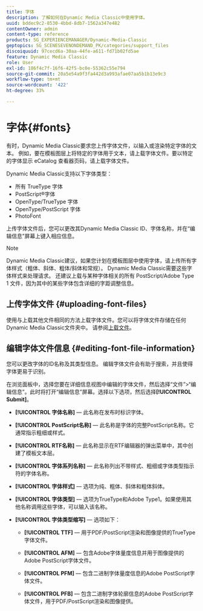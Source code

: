 ```yaml
---
title: 字体
description: 了解如何在Dynamic Media Classic中使用字体。
uuid: bddec9c2-8530-4bbd-8db7-1562a347e482
contentOwner: admin
content-type: reference
products: SG_EXPERIENCEMANAGER/Dynamic-Media-Classic
geptopics: SG_SCENESEVENONDEMAND_PK/categories/support_files
discoiquuid: 97cecd6a-30aa-44fe-a611-fd71b02fd5ae
feature: Dynamic Media Classic
role: User
exl-id: 186f4c7f-16f6-42f5-bc0e-55362c55e794
source-git-commit: 20a5e54a9f3fa442d3a993afae07aa5b1b13e9c3
workflow-type: tm+mt
source-wordcount: '422'
ht-degree: 33%

---
```


# 字体{#fonts}

有时，Dynamic Media Classic要求您上传字体文件，以输入或渲染特定字体的文本。 例如，要在模板图层上将特定的字体用于文本，请上载字体文件。要以特定的字体显示 eCatalog 查看器页码，请上载字体文件。

Dynamic Media Classic支持以下字体类型：

* 所有 TrueType 字体
* PostScript®字体
* OpenType/TrueType 字体
* OpenType/PostScript 字体
* PhotoFont

上传字体文件后，您可以更改其Dynamic Media Classic ID、字体名称，并在“编辑信息”屏幕上键入相应信息。

>[!NOTE]
>
>Dynamic Media Classic建议，如果您计划在模板图层中使用字体，请上传所有字体样式（粗体、斜体、粗体/斜体和常规）。 Dynamic Media Classic需要这些字体样式来处理请求。 还建议上载与某种字体相关的所有 PostScript/Adobe Type 1 文件，因为其中的某些字体包含详细的字距调整信息。

## 上传字体文件 {#uploading-font-files}

使用与上载其他文件相同的方法上载字体文件。您可以将字体文件存储在任何Dynamic Media Classic文件夹中。 请参阅[上载文件](uploading-files.md#uploading_your_files)。

## 编辑字体文件信息 {#editing-font-file-information}

您可以更改字体的ID名称及其类型信息。 编辑字体文件会有助于搜索，并且使得字体更易于识别。

在浏览面板中，选择您要在详细信息视图中编辑的字体文件，然后选择“文件”>“编辑信息”。此时将打开“编辑信息”屏幕。选择以下选项，然后选择&#x200B;**[!UICONTROL Submit]**。

* **[!UICONTROL 字体名称]**  — 此名称在发布时标识字体。

* **[!UICONTROL PostScript名称]**  — 此名称是字体的完整PostScript名称。它通常指示粗细或样式。

* **[!UICONTROL RTF名称]**  — 此名称显示在RTF编辑器的弹出菜单中，其中创建了模板文本层。

* **[!UICONTROL 字体系列名称]**  — 此名称列出不带样式、粗细或字体类型指示符的字体名称。

* **[!UICONTROL 字体样式]**  — 选项为纯、粗体、斜体和粗体斜体。

* **[!UICONTROL 字体类型]**  — 选项为TrueType和Adobe Type1。如果使用其他名称调用这些字体，可以输入该名称。

* **[!UICONTROL 字体类型缩写]**  — 选项如下：

   * **[!UICONTROL TTF]**  — 用于PDF/PostScript渲染和图像提供的TrueType字体文件。

   * **[!UICONTROL AFM]**  — 包含Adobe字体量度信息并用于图像提供的Adobe PostScript字体文件。

   * **[!UICONTROL PFM]**  — 包含二进制字体量度信息的Adobe PostScript字体文件。

   * **[!UICONTROL PFB]**  — 包含二进制字体轮廓信息的Adobe PostScript字体文件，用于PDF/PostScript渲染和图像提供。
